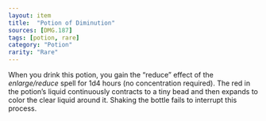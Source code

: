 ```yaml
---
layout: item
title:  "Potion of Diminution"
sources: [DMG.187]
tags: [potion, rare]
category: "Potion"
rarity: "Rare"
---
```


When you drink this potion, you gain the “reduce” effect of the *enlarge/reduce* spell for 1d4 hours (no concentration required). The red in the potion’s liquid continuously contracts to a tiny bead and then expands to color the clear liquid around it. Shaking the bottle fails to interrupt this process.